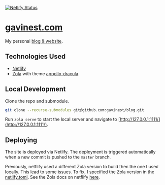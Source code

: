 [![Netlify Status](https://api.netlify.com/api/v1/badges/1808a666-01fa-4431-8a66-6fdf995bbe1f/deploy-status)](https://app.netlify.com/sites/splendid-bienenstitch-32cfcc/deploys)
# [gavinest.com](https://www.gavinest.com)

My personal [blog & website](https://wwww.gavinest.com).

## Technologies Used

* [Netlify](https://app.netlify.com/)
* [Zola](https://www.getzola.org/) with theme [appollo-dracula](https://github.com/tontinton/apollo_dracula)

## Local Development

Clone the repo and submodule.

```bash
git clone --recurse-submodules git@github.com:gavinest/blog.git
```

Run `zola serve` to start the local server and navigate to [http://127.0.0.1:1111/](http://127.0.0.1:1111/).

## Deploying

The site is deployed via Netlify. The deployment is triggered automatically when a new commit is pushed to the `master` branch.

Previously, netflify used a different Zola version to build then the one I used locally. This lead to some issues. To fix, I specified the Zola version in the [netlify.toml](netlify.toml).
See the Zola docs on netflify [here](https://www.getzola.org/documentation/deployment/netlify/).
